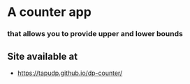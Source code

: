# A counter app
### that allows you to provide upper and lower bounds

## Site available at
- https://tapudp.github.io/dp-counter/
